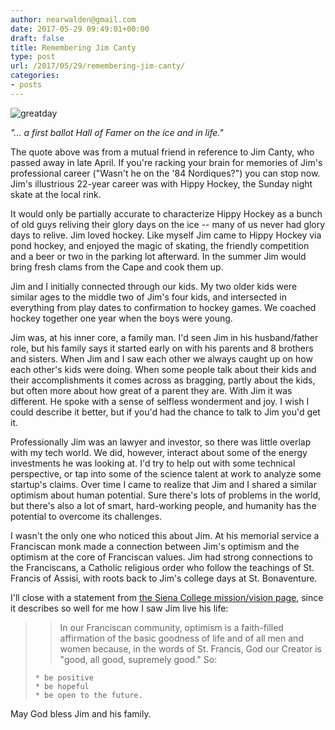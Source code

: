 ```yaml
---
author: nearwalden@gmail.com
date: 2017-05-29 09:49:01+00:00
draft: false
title: Remembering Jim Canty
type: post
url: /2017/05/29/remembering-jim-canty/
categories:
- posts
---
```


![greatday](/images/2017/05/great-day.jpg)







  _"... a first ballot Hall of Famer on the ice and in life."_






The quote above was from a mutual friend in reference to Jim Canty, who passed away in late April. If you're racking your brain for memories of Jim's professional career ("Wasn't he on the '84 Nordiques?") you can stop now. Jim's illustrious 22-year career was with Hippy Hockey, the Sunday night skate at the local rink.





It would only be partially accurate to characterize Hippy Hockey as a bunch of old guys reliving their glory days on the ice -- many of us never had glory days to relive. Jim loved hockey. Like myself Jim came to Hippy Hockey via pond hockey, and enjoyed the magic of skating, the friendly competition and a beer or two in the parking lot afterward. In the summer Jim would bring fresh clams from the Cape and cook them up.





Jim and I initially connected through our kids. My two older kids were similar ages to the middle two of Jim's four kids, and intersected in everything from play dates to confirmation to hockey games. We coached hockey together one year when the boys were young.





Jim was, at his inner core, a family man. I'd seen Jim in his husband/father role, but his family says it started early on with his parents and 8 brothers and sisters. When Jim and I saw each other we always caught up on how each other's kids were doing. When some people talk about their kids and their accomplishments it comes across as bragging, partly about the kids, but often more about how great of a parent they are. With Jim it was different. He spoke with a sense of selfless wonderment and joy. I wish I could describe it better, but if you'd had the chance to talk to Jim you'd get it.





Professionally Jim was an lawyer and investor, so there was little overlap with my tech world. We did, however, interact about some of the energy investments he was looking at. I'd try to help out with some technical perspective, or tap into some of the science talent at work to analyze some startup's claims. Over time I came to realize that Jim and I shared a similar optimism about human potential. Sure there's lots of problems in the world, but there's also a lot of smart, hard-working people, and humanity has the potential to overcome its challenges.





I wasn't the only one who noticed this about Jim. At his memorial service a Franciscan monk made a connection between Jim's optimism and the optimism at the core of Franciscan values. Jim had strong connections to the Franciscans, a Catholic religious order who follow the teachings of St. Francis of Assisi, with roots back to Jim's college days at St. Bonaventure.





I'll close with a statement from [the Siena College mission/vision page](https://community.siena.edu/student-life/departments/public-safety/general-information/mission-vision/), since it describes so well for me how I saw Jim live his life:





<blockquote>
  
> 
> In our Franciscan community, optimism is a faith-filled affirmation of the basic goodness of life and of all men and women because, in the words of St. Francis, God our Creator is "good, all good, supremely good." So:
> 
> 
  
  
> 
> 
    * be positive
    * be hopeful
    * be open to the future.
  
</blockquote>





May God bless Jim and his family.



